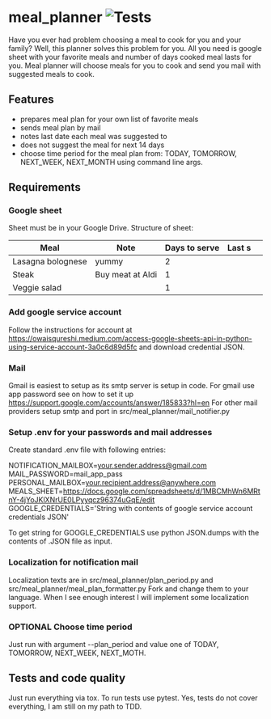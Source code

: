 # meal_planner ![Tests](https://github.com/romanjergon/meal_planner/actions/workflows/tests.yml/badge.svg)

Have you ever had problem choosing a meal to cook for you and your family? Well, this planner solves this problem for
you. All you need is google sheet with your favorite meals and number of days cooked meal lasts for you.
Meal planner will choose meals for you to cook and send you mail with suggested meals to cook. 
## Features
 - prepares meal plan for your own list of favorite meals
 - sends meal plan by mail
 - notes last date each meal was suggested to
 - does not suggest the meal for next 14 days
 - choose time period for the meal plan from: TODAY, TOMORROW, NEXT_WEEK, NEXT_MONTH using command line args.

## Requirements
### Google sheet
Sheet must be in your Google Drive. Structure of sheet:

| Meal              | Note  | Days to serve             | Last s |   |
|-------------------|-------------------|------------------|--------|---|
| Lasagna bolognese | yummy             | 2             |        |   |
| Steak             | Buy meat at Aldi  | 1 |        |   |
| Veggie salad      |                   | 1                 |        |   |

### Add google service account
Follow the instructions for account at
https://owaisqureshi.medium.com/access-google-sheets-api-in-python-using-service-account-3a0c6d89d5fc
and download credential JSON.

### Mail 
Gmail is easiest to setup as its smtp server is setup in code. For gmail use app password see on how to set it up https://support.google.com/accounts/answer/185833?hl=en 
For other mail providers setup smtp and port in src/meal_planner/mail_notifier.py

### Setup .env for your passwords and mail addresses
Create standard .env file with following entries:

NOTIFICATION_MAILBOX=your.sender.address@gmail.com
MAIL_PASSWORD=mail_app_pass
PERSONAL_MAILBOX=your.recipient.address@anywhere.com
MEALS_SHEET=https://docs.google.com/spreadsheets/d/1MBCMhWn6MRtnY-4jYoJKlXNrUE0LPyyqcz96374uGqE/edit
GOOGLE_CREDENTIALS='String with contents of google service account credentials JSON'

To get string for GOOGLE_CREDENTIALS use python JSON.dumps with the contents of .JSON file as input.

### Localization for notification mail
Localization texts are in src/meal_planner/plan_period.py and src/meal_planner/meal_plan_formatter.py
Fork and change them to your language. When I see enough interest I will implement some localization support. 

### OPTIONAL Choose time period
Just run with argument --plan_period and value one of TODAY, TOMORROW, NEXT_WEEK, NEXT_MOTH.

## Tests and code quality
Just run everything via tox. To run tests use pytest.
Yes, tests do not cover everything, I am still on my path to TDD.
